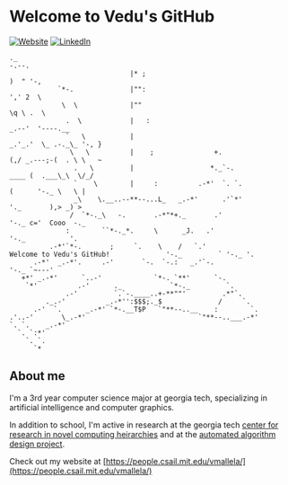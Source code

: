 # Welcome to Vedu's GitHub

[![Website](https://img.shields.io/badge/Website-people.csail.mit.edu/vmallela-informational?style=flat-square&logo=jekyll&logoColor=white)](https://people.csail.mit.edu/vmallela)
[![LinkedIn](https://img.shields.io/badge/LinkedIn-vmallela-informational?style=flat-square&logo=linkedin&logoColor=white)](https://www.linkedin.com/in/vedu-mallela-a9aaa5162/)
```
._                                                                                                   -.--.
                              |* ;                                                                   )  " '-,
            `*-.              |"":                                                                   ',' 2  \
             \  \             |""                                                                     \q \ .  \
              .  \            |   :                                                                _.--'  '----.__
              `   \           |                                                                _.'_.'  \_ .-._\_ '-, }
               \   \          |    ;               +.                                         (,/ _.---;-(  . \ \   ~
                .   \         |                   *._`-.                                    ____ (  .___\_\  \/_/
                `    \        |     :          .-*'  `. `.                                 (      '-._ \   \ |
                _\    \.__..--**--...L_   _.-*'      .'`*'                                  '._       ),> _) >
               /  `*-._\   -.       .-*"*+._       .'                                          '-._ c='  Cooo  -._
              :        ``*-._*.     \      _J.   .'                                                '-._           '.
          .-*'`*-.       ;     `.    \    /   `.'               Welcome to Vedu's GitHub!              '-._         ` '-._ '.
      .-*'  _.-*'.     .-'       `-.  `-.:   _.'`-.                                                         '-._ `~---'
   +*' _.-*'      `..-'             `*-. `**'      `-.                                     
    `*'          .-'      ._            `*-._         `.                                   
              .-'         `.`-.____..+-**""'         .*"`.                                 
         ._.-'          _.-*'':$$$;._$              /     `.                               
      .-'  `.      _.-*' `*-.__T$P   `"**--..__    :        `.                             
.'..-'       \_.-*'                            `"**--..___.-*'                             
`. `.    _.-*'                                                                             
  `. `:*'                                                                                  
    `. `.                                                                                  
      `*                
```

## About me

I'm a 3rd year computer science major at georgia tech, specializing in artificial intelligence and computer graphics. 


In addition to school, I'm active in research at the georgia tech [center for research in novel computing heirarchies](https://crnch.gatech.edu) and at the [automated algorithm design project](https://www.vip.gatech.edu/teams/vvk). 


Check out my website at [https://people.csail.mit.edu/vmallela/](https://people.csail.mit.edu/vmallela/)
